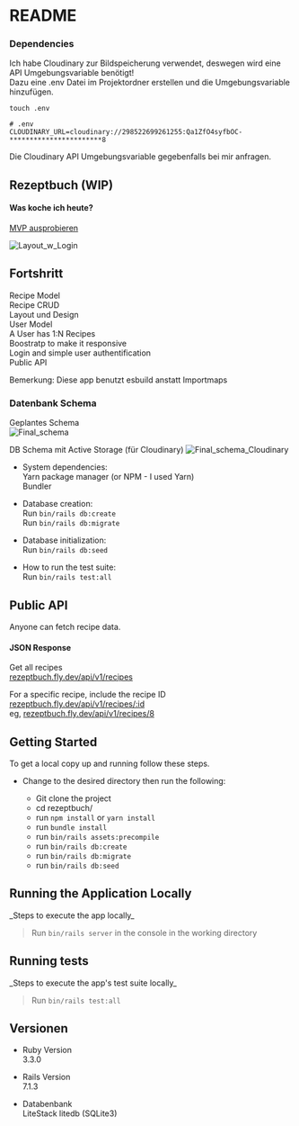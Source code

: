 # README
### Dependencies
Ich habe Cloudinary zur Bildspeicherung verwendet, deswegen wird eine API Umgebungsvariable benötigt!\
Dazu eine .env Datei im Projektordner erstellen und die Umgebungsvariable hinzufügen.
```
touch .env
```
```
# .env
CLOUDINARY_URL=cloudinary://298522699261255:Qa1ZfO4syfbOC-***********************8
```

Die Cloudinary API Umgebungsvariable gegebenfalls bei mir anfragen.

## Rezeptbuch (WIP)
#### Was koche ich heute?
[MVP ausprobieren](https://rezeptbuch.fly.dev/)

![Layout_w_Login](https://user-images.githubusercontent.com/2192560/212553288-c2d66c79-2e71-46be-96e0-21847eebb792.PNG)

## Fortshritt
Recipe Model\
Recipe CRUD\
Layout und Design\
User Model\
A User has 1:N Recipes\
Boostratp to make it responsive\
Login and simple user authentification\
Public API

Bemerkung: Diese app benutzt esbuild anstatt Importmaps


### Datenbank Schema
Geplantes Schema\
![Final_schema](https://user-images.githubusercontent.com/2192560/211815520-bd85366e-aeb0-42e0-8e54-b00541321e9d.PNG)

DB Schema mit Active Storage (für Cloudinary)
![Final_schema_Cloudinary](https://user-images.githubusercontent.com/2192560/211815420-fee715b8-e11a-470c-913e-aba9bc570298.PNG)

* System dependencies:\
  Yarn package manager (or NPM - I used Yarn)\
  Bundler

* Database creation:\
  Run `bin/rails db:create`\
  Run `bin/rails db:migrate`

* Database initialization:\
  Run `bin/rails db:seed`

* How to run the test suite:\
  Run `bin/rails test:all`

## Public API
Anyone can fetch recipe data.
#### JSON Response
Get all recipes\
[rezeptbuch.fly.dev/api/v1/recipes](https://rezeptbuch.fly.dev/api/v1/recipes)

For a specific recipe, include the recipe ID\
[rezeptbuch.fly.dev/api/v1/recipes/:id](https://rezeptbuch.fly.dev/api/v1/recipes/:id)\
eg, [rezeptbuch.fly.dev/api/v1/recipes/8](https://rezeptbuch.fly.dev/api/v1/recipes/8)

## Getting Started

To get a local copy up and running follow these steps.

- Change to the desired directory then run the following:

  - Git clone the project
  - cd rezeptbuch/
  - run `npm install` or `yarn install`
  - run `bundle install`
  - run `bin/rails assets:precompile`
  - run `bin/rails db:create`
  - run `bin/rails db:migrate`
  - run `bin/rails db:seed`

## Running the Application Locally

 \_Steps to execute the app locally_

> Run `bin/rails server` in the console in the working directory

## Running tests

 \_Steps to execute the app's test suite locally_

> Run `bin/rails test:all`

## Versionen

* Ruby Version\
3.3.0

* Rails Version\
7.1.3

* Databenbank\
LiteStack litedb (SQLite3)
